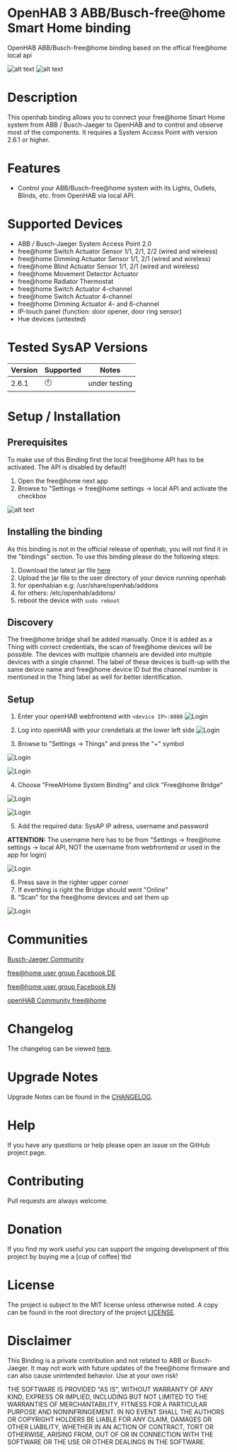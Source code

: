 # OpenHAB 3 ABB/Busch-free@home Smart Home binding

 OpenHAB ABB/Busch-free@home binding based on the offical free@home local api

![alt text](https://github.com/jannodeluxe/jannnnoooo/blob/main/free_at_home_logo_1.jpg)
![alt text](https://github.com/jannodeluxe/jannnnoooo/blob/main/abb_freeathome_2_0.png)
# Description

This openhab binding allows you to connect your free@home Smart Home system from ABB / Busch-Jaeger to OpenHAB and to control and observe most of the components.
It requires a System Access Point with version 2.6.1 or higher.

# Features

* Control your ABB/Busch-free@home system with its Lights, Outlets, Blinds, etc. from OpenHAB via local API.

# Supported Devices

- ABB / Busch-Jaeger System Access Point 2.0
- free@home Switch Actuator Sensor 1/1, 2/1, 2/2 (wired and wireless)
- free@home Dimming Actuator Sensor 1/1, 2/1 (wired and wireless)
- free@home Blind Actuator Sensor 1/1, 2/1 (wired and wireless)
- free@home Movement Detector Actuator
- free@home Radiator Thermostat
- free@home Switch Actuator 4-channel
- free@home Switch Actuator 4-channel
- free@home Dimming Actuator 4- and 6-channel
- IP-touch panel (function: door opener, door ring sensor)
- Hue devices (untested)


# Tested SysAP Versions

|Version|Supported|Notes|
|---|---|---|
|2.6.1|:clock11:|under testing|


# Setup / Installation

## Prerequisites

To make use of this Binding first the local free@home API has to be activated. The API is disabled by default!

1. Open the free@home next app
2. Browse to "Settings -> free@home settings -> local API and activate the checkbox

![alt text](https://github.com/jannodeluxe/jannnnoooo/blob/main/freeathome-settingsapi.PNG)


## Installing the binding

As this binding is not in the official release of openhab, you will not find it in the "bindings" section.
To use this binding please do the following steps:

1. Download the latest jar file [here](https://github.com/andrasU/openhab-free-home-binding/tree/main/org.openhab.binding.freeathomesystem/target)
2. Upload the jar file to the user directory of your device running openhab
 1. for openhabian e.g: /usr/share/openhab/addons
 2. for others: /etc/openhab/addons/
3. reboot the device with     `sudo reboot`

## Discovery

The free@home bridge shall be added manually. Once it is added as a Thing with correct credentials, the scan of free@home devices will be possible.
The devices with multiple channels are devided into multiple devices with a single channel. The label of these devices is built-up with the same deivce name and free@home device ID but the channel number is mentioned in the Thing label as well for better identification.

## Setup

1. Enter your openHAB webfrontend with     `<device IP>:8080`
![Login](https://github.com/andrasU/openhab-free-home-binding/blob/main/images/Login.png)

2. Log into openHAB with your crendetials at the lower left side
![Login](https://github.com/andrasU/openhab-free-home-binding/blob/main/images/login2.png)

3. Browse to "Settings -> Things" and press the "+" symbol

![Login](https://github.com/andrasU/openhab-free-home-binding/blob/main/images/things1.png)

![Login](https://github.com/andrasU/openhab-free-home-binding/blob/main/images/thing2.png)

4. Choose "FreeAtHome System Binding" and click "Free@home Bridge"

![Login](https://github.com/andrasU/openhab-free-home-binding/blob/main/images/thing3.png)

![Login](https://github.com/andrasU/openhab-free-home-binding/blob/main/images/bridge1.png)

5. Add the required data: SysAP IP adress, username and password

**ATTENTION:** The username here has to be from "Settings -> free@home settings -> local API, NOT the username from webfrontend or used in the app for login)

![Login](https://github.com/andrasU/openhab-free-home-binding/blob/main/images/bridge2.png)

6. Press save in the righter upper corner
7. If everthing is right the Bridge should went "Online"
8. "Scan" for the free@home devices and set them up

![Login](https://github.com/andrasU/openhab-free-home-binding/blob/main/images/scan1.png)


# Communities

[Busch-Jaeger Community](https://community.busch-jaeger.de/)

[free@home user group Facebook DE](https://www.facebook.com/groups/738242583015188)

[free@home user group Facebook EN](https://www.facebook.com/groups/452502972031360)

[openHAB Community free@home](https://community.openhab.org/t/busch-jaeger-free-home/31043/469)


# Changelog

The changelog can be viewed [here](CHANGELOG.md).


# Upgrade Notes

Upgrade Notes can be found in the [CHANGELOG](CHANGELOG.md).


# Help

If you have any questions or help please open an issue on the GitHub project page.


# Contributing

Pull requests are always welcome.


# Donation

If you find my work useful you can support the ongoing development of this project by buying me a [cup of coffee] tbd


# License

The project is subject to the MIT license unless otherwise noted. A copy can be found in the root directory of the project [LICENSE](LICENSE).


# Disclaimer

This Binding is a private contribution and not related to ABB or Busch-Jaeger. It may not work with future updates of the free@home firmware and can also cause unintended behavior. Use at your own risk!

THE SOFTWARE IS PROVIDED "AS IS", WITHOUT WARRANTY OF ANY KIND, EXPRESS OR
IMPLIED, INCLUDING BUT NOT LIMITED TO THE WARRANTIES OF MERCHANTABILITY,
FITNESS FOR A PARTICULAR PURPOSE AND NONINFRINGEMENT. IN NO EVENT SHALL THE
AUTHORS OR COPYRIGHT HOLDERS BE LIABLE FOR ANY CLAIM, DAMAGES OR OTHER
LIABILITY, WHETHER IN AN ACTION OF CONTRACT, TORT OR OTHERWISE, ARISING FROM,
OUT OF OR IN CONNECTION WITH THE SOFTWARE OR THE USE OR OTHER DEALINGS IN THE
SOFTWARE.
